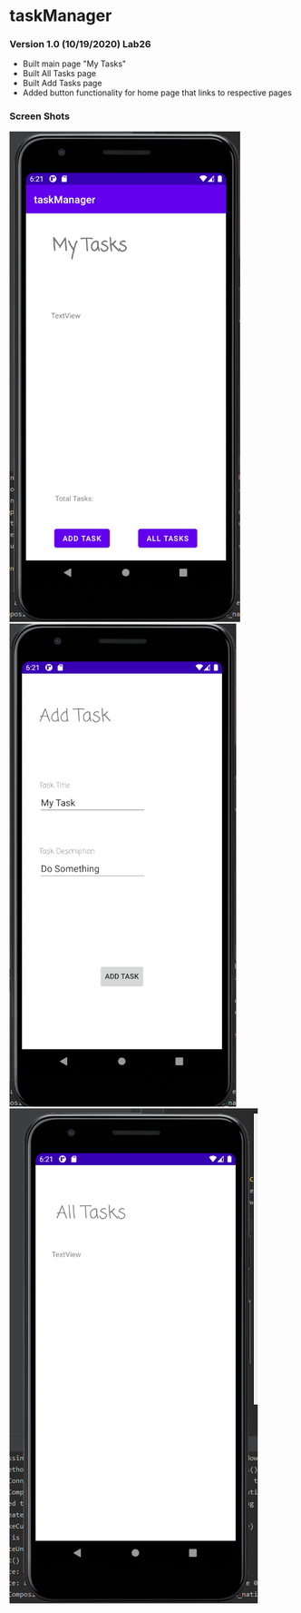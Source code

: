 # taskManager

### Version 1.0 (10/19/2020) Lab26

- Built main page "My Tasks"
- Built All Tasks page
- Built Add Tasks page
- Added button functionality for home page that links to respective pages

### Screen Shots

![mytasks](screenshots/mytaskScreen.png)
![addtasks](screenshots/addTaskscreen.png)
![alltasks](screenshots/alltasksScreen.png)
